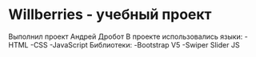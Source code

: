 # Willberries - учебный проект
Выполнил проект Андрей Дробот
В проекте использовались языки:
-HTML
-CSS
-JavaScript
Библиотеки:
-Bootstrap V5
-Swiper Slider JS
